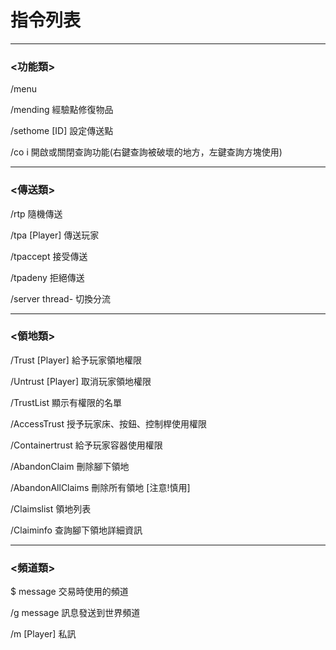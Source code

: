 # 指令列表
***
### <功能類>
/menu 

/mending 經驗點修復物品

/sethome [ID] 設定傳送點

/co i 開啟或關閉查詢功能(右鍵查詢被破壞的地方，左鍵查詢方塊使用)

***
### <傳送類>
/rtp 隨機傳送

/tpa [Player] 傳送玩家

/tpaccept 接受傳送

/tpadeny 拒絕傳送

/server thread- 切換分流

***
### <領地類>
/Trust [Player] 給予玩家領地權限

/Untrust [Player] 取消玩家領地權限

/TrustList 顯示有權限的名單

/AccessTrust 授予玩家床、按鈕、控制桿使用權限

/Containertrust 給予玩家容器使用權限

/AbandonClaim  刪除腳下領地

/AbandonAllClaims 刪除所有領地 [注意!慎用]

/Claimslist 領地列表

/Claiminfo 查詢腳下領地詳細資訊
***
### <頻道類>
$ message 交易時使用的頻道

/g message 訊息發送到世界頻道

/m [Player] 私訊
